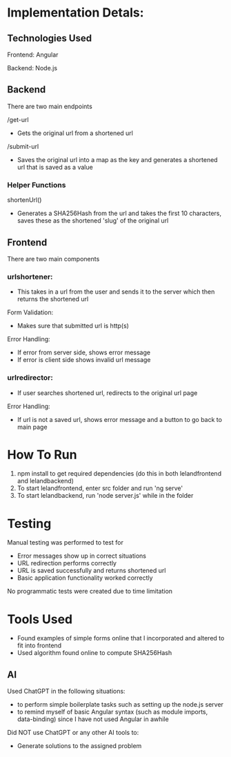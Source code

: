 # Implementation Detals:

## Technologies Used
Frontend: Angular

Backend: Node.js

## Backend
There are two main endpoints

/get-url
 - Gets the original url from a shortened url

/submit-url
 - Saves the original url into a map as the key and generates a shortened url that is saved as a value

### Helper Functions
shortenUrl()
 - Generates a SHA256Hash from the url and takes the first 10 characters, saves these as the shortened 'slug' of the original url

## Frontend
There are two main components

### urlshortener:
 - This takes in a url from the user and sends it to the server which then returns the shortened url

Form Validation: 
 - Makes sure that submitted url is http(s)

Error Handling: 
 - If error from server side, shows error message
 - If error is client side shows invalid url message

### urlredirector:
- If user searches shortened url, redirects to the original url page

Error Handling:
- If url is not a saved url, shows error message and a button to go back to main page

# How To Run
1. npm install to get required dependencies (do this in both lelandfrontend and lelandbackend)
2. To start lelandfrontend, enter src folder and run 'ng serve'
3. To start lelandbackend, run 'node server.js' while in the folder

# Testing
Manual testing was performed to test for 
- Error messages show up in correct situations
- URL redirection performs correctly
- URL is saved successfully and returns shortened url
- Basic application functionality worked correctly

No programmatic tests were created due to time limitation

# Tools Used
- Found examples of simple forms online that I incorporated and altered to fit into frontend
- Used algorithm found online to compute SHA256Hash
## AI
Used ChatGPT in the following situations:
 - to perform simple boilerplate tasks such as setting up the node.js server
 - to remind myself of basic Angular syntax (such as module imports, data-binding) since I have not used Angular in awhile

Did NOT use ChatGPT or any other AI tools to:
 - Generate solutions to the assigned problem
